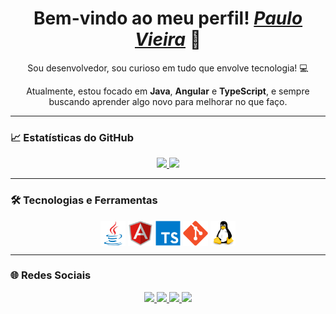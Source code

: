<div align="center">
  <h1>Bem-vindo ao meu perfil! <a href="https://www.linkedin.com/in/paulo-vieira-9670a9321/" target="_blank"><i>Paulo Vieira</i></a> 🚀</h1>
  <p>Sou desenvolvedor, sou curioso em tudo que envolve tecnologia! 💻</p>
  <p>Atualmente, estou focado em <strong>Java</strong>, <strong>Angular</strong> e <strong>TypeScript</strong>, e sempre buscando aprender algo novo para melhorar no que faço.</p>
</div>

---

### 📈 Estatísticas do GitHub

<div align="center">
  <a href="https://github.com/PauloVieira47?tab=repositories" target="_blank">
    <img height="160em" src="https://github-readme-stats.vercel.app/api?username=PauloVieira47&show_icons=true&theme=radical&include_all_commits=true&count_private=true"/>
  </a>
  <a href="https://github.com/PauloVieira47?tab=repositories" target="_blank">
    <img height="160em" src="https://github-readme-stats.vercel.app/api/top-langs/?username=PauloVieira47&layout=compact&langs_count=7&theme=radical"/>
  </a>
</div>

---

### 🛠️ Tecnologias e Ferramentas

<div align="center" valign="top">
  <img align="center" alt="Java" height="40" width="40" src="https://raw.githubusercontent.com/devicons/devicon/master/icons/java/java-original.svg">
  <img align="center" alt="Angular" height="40" width="40" src="https://raw.githubusercontent.com/devicons/devicon/master/icons/angularjs/angularjs-original.svg">
  <img align="center" alt="TypeScript" height="40" width="40" src="https://raw.githubusercontent.com/devicons/devicon/master/icons/typescript/typescript-original.svg">
  <img align="center" alt="Git" height="40" width="40" src="https://raw.githubusercontent.com/devicons/devicon/master/icons/git/git-original.svg">
  <img align="center" alt="Linux" height="40" width="40" src="https://raw.githubusercontent.com/devicons/devicon/master/icons/linux/linux-original.svg">
</div>

---

### 🌐 Redes Sociais

<div align="center">
  <a href="https://www.instagram.com/paulo_vieira47/" target="_blank">
    <img src="https://img.shields.io/badge/-Instagram-%23E4405F?style=for-the-badge&logo=instagram&logoColor=white" target="_blank">
  </a>
  <a href="https://www.linkedin.com/in/paulo-vieira-9670a9321/" target="_blank">
    <img src="https://img.shields.io/badge/-LinkedIn-%230077B5?style=for-the-badge&logo=linkedin&logoColor=white" target="_blank">
  </a>
  <a href="![image](https://github.com/user-attachments/assets/bd4944a3-8755-4308-902d-d40abe77e7ff)
" target="_blank">
    <img src="[https://www.facebook.com/profile.php?id=100023813533278](https://www.facebook.com/share/18SjCGXqx6/)" target="_blank">
  </a>
  <a href="https://twitter.com/PauloVieira47" target="_blank">
    <img src="https://img.shields.io/badge/-Twitter-%231DA1F2?style=for-the-badge&logo=twitter&logoColor=white" target="_blank">
  </a>
</div>
